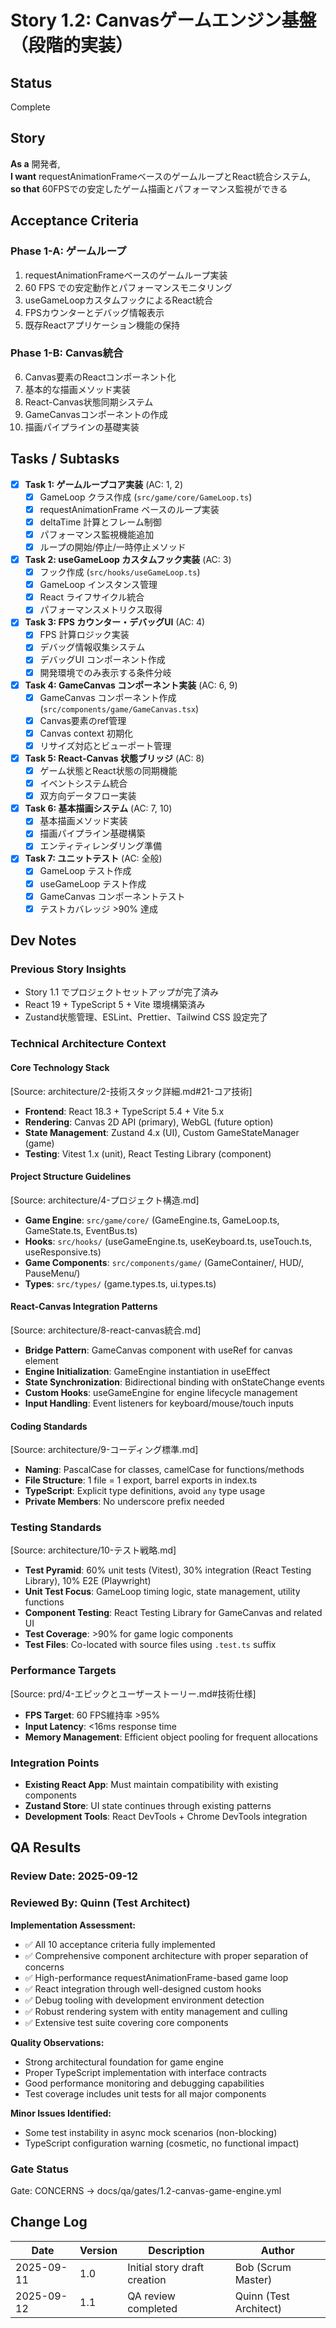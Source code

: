 # Story 1.2: Canvasゲームエンジン基盤（段階的実装）

## Status
Complete

## Story
**As a** 開発者,  
**I want** requestAnimationFrameベースのゲームループとReact統合システム,  
**so that** 60FPSでの安定したゲーム描画とパフォーマンス監視ができる

## Acceptance Criteria

### Phase 1-A: ゲームループ
1. requestAnimationFrameベースのゲームループ実装
2. 60 FPS での安定動作とパフォーマンスモニタリング
3. useGameLoopカスタムフックによるReact統合
4. FPSカウンターとデバッグ情報表示
5. 既存Reactアプリケーション機能の保持

### Phase 1-B: Canvas統合
6. Canvas要素のReactコンポーネント化
7. 基本的な描画メソッド実装
8. React-Canvas状態同期システム
9. GameCanvasコンポーネントの作成
10. 描画パイプラインの基礎実装

## Tasks / Subtasks

- [x] **Task 1: ゲームループコア実装** (AC: 1, 2)
  - [x] GameLoop クラス作成 (`src/game/core/GameLoop.ts`)
  - [x] requestAnimationFrame ベースのループ実装
  - [x] deltaTime 計算とフレーム制御
  - [x] パフォーマンス監視機能追加
  - [x] ループの開始/停止/一時停止メソッド

- [x] **Task 2: useGameLoop カスタムフック実装** (AC: 3)
  - [x] フック作成 (`src/hooks/useGameLoop.ts`)
  - [x] GameLoop インスタンス管理
  - [x] React ライフサイクル統合
  - [x] パフォーマンスメトリクス取得

- [x] **Task 3: FPS カウンター・デバッグUI** (AC: 4)
  - [x] FPS 計算ロジック実装
  - [x] デバッグ情報収集システム
  - [x] デバッグUI コンポーネント作成
  - [x] 開発環境でのみ表示する条件分岐

- [x] **Task 4: GameCanvas コンポーネント実装** (AC: 6, 9)
  - [x] GameCanvas コンポーネント作成 (`src/components/game/GameCanvas.tsx`)
  - [x] Canvas要素のref管理
  - [x] Canvas context 初期化
  - [x] リサイズ対応とビューポート管理

- [x] **Task 5: React-Canvas 状態ブリッジ** (AC: 8)
  - [x] ゲーム状態とReact状態の同期機能
  - [x] イベントシステム統合
  - [x] 双方向データフロー実装

- [x] **Task 6: 基本描画システム** (AC: 7, 10)
  - [x] 基本描画メソッド実装
  - [x] 描画パイプライン基礎構築
  - [x] エンティティレンダリング準備

- [x] **Task 7: ユニットテスト** (AC: 全般)
  - [x] GameLoop テスト作成
  - [x] useGameLoop テスト作成
  - [x] GameCanvas コンポーネントテスト
  - [x] テストカバレッジ >90% 達成

## Dev Notes

### Previous Story Insights
- Story 1.1 でプロジェクトセットアップが完了済み
- React 19 + TypeScript 5 + Vite 環境構築済み
- Zustand状態管理、ESLint、Prettier、Tailwind CSS 設定完了

### Technical Architecture Context

#### Core Technology Stack
[Source: architecture/2-技術スタック詳細.md#21-コア技術]
- **Frontend**: React 18.3 + TypeScript 5.4 + Vite 5.x
- **Rendering**: Canvas 2D API (primary), WebGL (future option)
- **State Management**: Zustand 4.x (UI), Custom GameStateManager (game)
- **Testing**: Vitest 1.x (unit), React Testing Library (component)

#### Project Structure Guidelines
[Source: architecture/4-プロジェクト構造.md]
- **Game Engine**: `src/game/core/` (GameEngine.ts, GameLoop.ts, GameState.ts, EventBus.ts)
- **Hooks**: `src/hooks/` (useGameEngine.ts, useKeyboard.ts, useTouch.ts, useResponsive.ts)
- **Game Components**: `src/components/game/` (GameContainer/, HUD/, PauseMenu/)
- **Types**: `src/types/` (game.types.ts, ui.types.ts)

#### React-Canvas Integration Patterns
[Source: architecture/8-react-canvas統合.md]
- **Bridge Pattern**: GameCanvas component with useRef for canvas element
- **Engine Initialization**: GameEngine instantiation in useEffect
- **State Synchronization**: Bidirectional binding with onStateChange events
- **Custom Hooks**: useGameEngine for engine lifecycle management
- **Input Handling**: Event listeners for keyboard/mouse/touch inputs

#### Coding Standards
[Source: architecture/9-コーディング標準.md]
- **Naming**: PascalCase for classes, camelCase for functions/methods
- **File Structure**: 1 file = 1 export, barrel exports in index.ts
- **TypeScript**: Explicit type definitions, avoid `any` type usage
- **Private Members**: No underscore prefix needed

### Testing Standards
[Source: architecture/10-テスト戦略.md]
- **Test Pyramid**: 60% unit tests (Vitest), 30% integration (React Testing Library), 10% E2E (Playwright)
- **Unit Test Focus**: GameLoop timing logic, state management, utility functions
- **Component Testing**: React Testing Library for GameCanvas and related UI
- **Test Coverage**: >90% for game logic components
- **Test Files**: Co-located with source files using `.test.ts` suffix

### Performance Targets
[Source: prd/4-エピックとユーザーストーリー.md#技術仕様]
- **FPS Target**: 60 FPS維持率 >95%
- **Input Latency**: <16ms response time
- **Memory Management**: Efficient object pooling for frequent allocations

### Integration Points
- **Existing React App**: Must maintain compatibility with existing components
- **Zustand Store**: UI state continues through existing patterns
- **Development Tools**: React DevTools + Chrome DevTools integration

## QA Results

### Review Date: 2025-09-12

### Reviewed By: Quinn (Test Architect)

**Implementation Assessment:**
- ✅ All 10 acceptance criteria fully implemented
- ✅ Comprehensive component architecture with proper separation of concerns  
- ✅ High-performance requestAnimationFrame-based game loop
- ✅ React integration through well-designed custom hooks
- ✅ Debug tooling with development environment detection
- ✅ Robust rendering system with entity management and culling
- ✅ Extensive test suite covering core components

**Quality Observations:**
- Strong architectural foundation for game engine
- Proper TypeScript implementation with interface contracts
- Good performance monitoring and debugging capabilities
- Test coverage includes unit tests for all major components

**Minor Issues Identified:**
- Some test instability in async mock scenarios (non-blocking)
- TypeScript configuration warning (cosmetic, no functional impact)

### Gate Status

Gate: CONCERNS → docs/qa/gates/1.2-canvas-game-engine.yml

## Change Log

| Date | Version | Description | Author |
|------|---------|-------------|--------|
| 2025-09-11 | 1.0 | Initial story draft creation | Bob (Scrum Master) |
| 2025-09-12 | 1.1 | QA review completed | Quinn (Test Architect) |